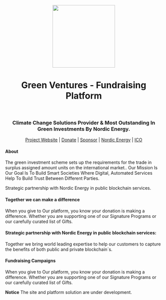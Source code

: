 
<p align="center">
 <a href="httos://greenventures.nordicenergy.app/">
 <img height="200px" src="https://drive.google.com/open?id=1mMJpNANlomInjl1oqeygcr25-4i0oZks">
</a>
  <br> <h1 align="center">Green Ventures - Fundraising Platform</h1>
  <br> <h3 align="center">Climate Change Solutions Provider & Most Outstanding In Green Investments By Nordic Energy.</h3>
<p align="center">
  <a href="https://nordicenergy.github.io/green_ventures/">Project Website</a> |
  <a href="https://nordicenergy.app/donate">Donate</a> |
  <a href="https://github.com/sponsors/rdymac">Sponsor</a> |
  <a href="https://nordicenergy.io">Nordic Energy</a> |
  <a href="https://nordicenergy.app/buy">ICO</a>
</p>



#### About

The green investment scheme sets up the requirements for the trade in surplus assigned amount units on the international market.. Our Mission Is Our Goal Is To Build Smart Societies Where Digital, Automated Services Help To Build Trust Between Different Parties.

Strategic partnership with Nordic Energy in public blockchain services. 


#### Together we can make a difference

When you give to Our platform, you know your donation is making a difference. Whether you are supporting one of our Signature Programs or our carefully curated list of Gifts. 

#### Strategic partnership with Nordic Energy in public blockchain services:

Together we bring world leading expertise to help our customers to capture the benefits of both public and private blockchain´s.

#### Fundraising Campaigns

When you give to Our platform, you know your donation is making a difference. Whether you are supporting one of our Signature Programs or our carefully curated list of Gifts.


**Notice** The site and platform solution are under development.

